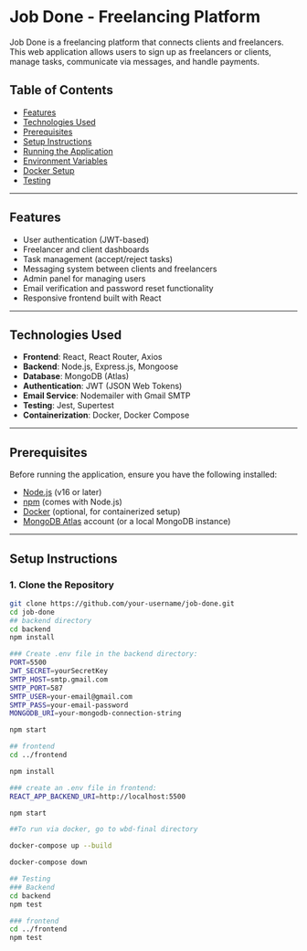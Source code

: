 # Job Done - Freelancing Platform

Job Done is a freelancing platform that connects clients and freelancers. This web application allows users to sign up as freelancers or clients, manage tasks, communicate via messages, and handle payments.

## Table of Contents

- [Features](#features)
- [Technologies Used](#technologies-used)
- [Prerequisites](#prerequisites)
- [Setup Instructions](#setup-instructions)
- [Running the Application](#running-the-application)
- [Environment Variables](#environment-variables)
- [Docker Setup](#docker-setup)
- [Testing](#testing)

---

## Features

- User authentication (JWT-based)
- Freelancer and client dashboards
- Task management (accept/reject tasks)
- Messaging system between clients and freelancers
- Admin panel for managing users
- Email verification and password reset functionality
- Responsive frontend built with React

---

## Technologies Used

- **Frontend**: React, React Router, Axios
- **Backend**: Node.js, Express.js, Mongoose
- **Database**: MongoDB (Atlas)
- **Authentication**: JWT (JSON Web Tokens)
- **Email Service**: Nodemailer with Gmail SMTP
- **Testing**: Jest, Supertest
- **Containerization**: Docker, Docker Compose

---

## Prerequisites

Before running the application, ensure you have the following installed:

- [Node.js](https://nodejs.org/) (v16 or later)
- [npm](https://www.npmjs.com/) (comes with Node.js)
- [Docker](https://www.docker.com/) (optional, for containerized setup)
- [MongoDB Atlas](https://www.mongodb.com/cloud/atlas) account (or a local MongoDB instance)

---

## Setup Instructions

### 1. Clone the Repository

```bash
git clone https://github.com/your-username/job-done.git
cd job-done
## backend directory
cd backend
npm install

### Create .env file in the backend directory:
PORT=5500
JWT_SECRET=yourSecretKey
SMTP_HOST=smtp.gmail.com
SMTP_PORT=587
SMTP_USER=your-email@gmail.com
SMTP_PASS=your-email-password
MONGODB_URI=your-mongodb-connection-string

npm start

## frontend
cd ../frontend

npm install

### create an .env file in frontend:
REACT_APP_BACKEND_URI=http://localhost:5500

npm start

##To run via docker, go to wbd-final directory

docker-compose up --build

docker-compose down

## Testing
### Backend
cd backend
npm test

### frontend
cd ../frontend
npm test
```

